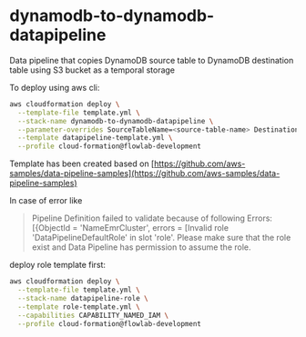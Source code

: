 # dynamodb-to-dynamodb-datapipeline

Data pipeline that copies DynamoDB source table to DynamoDB destination table using S3 bucket as a temporal storage

To deploy using aws cli:
```sh
aws cloudformation deploy \
  --template-file template.yml \
  --stack-name dynamodb-to-dynamodb-datapipeline \
  --parameter-overrides SourceTableName=<source-table-name> DestinationTableName=<destination-table-name> \
  --template datapipeline-template.yml \
  --profile cloud-formation@flowlab-development
```

Template has been created based on [https://github.com/aws-samples/data-pipeline-samples](https://github.com/aws-samples/data-pipeline-samples)

In case of error like 
> Pipeline Definition failed to validate because of following Errors: [{ObjectId = 'NameEmrCluster', errors = 
[Invalid role 'DataPipelineDefaultRole' in slot 'role'. Please make sure that the role exist and Data Pipeline 
has permission to assume the role.

deploy role template first:
```sh
aws cloudformation deploy \
  --template-file template.yml \
  --stack-name datapipeline-role \
  --template role-template.yml \
  --capabilities CAPABILITY_NAMED_IAM \
  --profile cloud-formation@flowlab-development
```